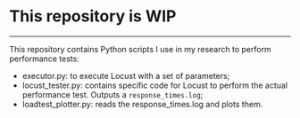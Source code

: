 # This repository is WIP
---

This repository contains Python scripts I use in my research to perform performance tests:

* executor.py: to execute Locust with a set of parameters;
* locust_tester.py: contains specific code for Locust to perform the actual performance test. Outputs a `response_times.log`;
* loadtest_plotter.py: reads the response_times.log and plots them.
